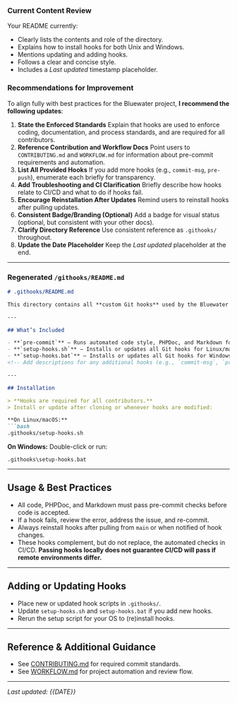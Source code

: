 ### **Current Content Review**

Your README currently:

* Clearly lists the contents and role of the directory.
* Explains how to install hooks for both Unix and Windows.
* Mentions updating and adding hooks.
* Follows a clear and concise style.
* Includes a *Last updated* timestamp placeholder.

### **Recommendations for Improvement**

To align fully with best practices for the Bluewater project, **I recommend the following updates**:

1. **State the Enforced Standards**
   Explain that hooks are used to enforce coding, documentation, and process standards, and are required for all contributors.
2. **Reference Contribution and Workflow Docs**
   Point users to `CONTRIBUTING.md` and `WORKFLOW.md` for information about pre-commit requirements and automation.
3. **List All Provided Hooks**
   If you add more hooks (e.g., `commit-msg`, `pre-push`), enumerate each briefly for transparency.
4. **Add Troubleshooting and CI Clarification**
   Briefly describe how hooks relate to CI/CD and what to do if hooks fail.
5. **Encourage Reinstallation After Updates**
   Remind users to reinstall hooks after pulling updates.
6. **Consistent Badge/Branding (Optional)**
   Add a badge for visual status (optional, but consistent with your other docs).
7. **Clarify Directory Reference**
   Use consistent reference as `.githooks/` throughout.
8. **Update the Date Placeholder**
   Keep the *Last updated* placeholder at the end.

---

### **Regenerated `/githooks/README.md`**

````markdown
# .githooks/README.md

This directory contains all **custom Git hooks** used by the Bluewater Framework repository to enforce code and documentation standards before commits reach the main branch.

---

## What’s Included

- **`pre-commit`** — Runs automated code style, PHPDoc, and Markdown formatting checks before each commit. Blocks commits that do not meet project standards.
- **`setup-hooks.sh`** — Installs or updates all Git hooks for Linux/macOS environments.
- **`setup-hooks.bat`** — Installs or updates all Git hooks for Windows environments.
<!-- Add descriptions for any additional hooks (e.g., `commit-msg`, `pre-push`) here. -->

---

## Installation

> **Hooks are required for all contributors.**  
> Install or update after cloning or whenever hooks are modified:

**On Linux/macOS:**
```bash
.githooks/setup-hooks.sh
````

**On Windows:**
Double-click or run:

```
.githooks\setup-hooks.bat
```

---

## Usage & Best Practices

* All code, PHPDoc, and Markdown must pass pre-commit checks before code is accepted.
* If a hook fails, review the error, address the issue, and re-commit.
* Always reinstall hooks after pulling from `main` or when notified of hook changes.
* These hooks complement, but do not replace, the automated checks in CI/CD. **Passing hooks locally does not guarantee CI/CD will pass if remote environments differ.**

---

## Adding or Updating Hooks

* Place new or updated hook scripts in `.githooks/`.
* Update `setup-hooks.sh` and `setup-hooks.bat` if you add new hooks.
* Rerun the setup script for your OS to (re)install hooks.

---

## Reference & Additional Guidance

* See [CONTRIBUTING.md](../CONTRIBUTING.md) for required commit standards.
* See [WORKFLOW.md](../WORKFLOW.md) for project automation and review flow.

---

*Last updated: {{DATE}}*
